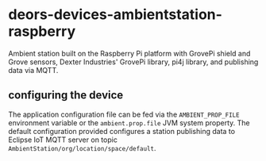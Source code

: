 # deors-devices-ambientstation-raspberry

Ambient station built on the Raspberry Pi platform with GrovePi shield and Grove sensors, Dexter Industries' GrovePi library, pi4j library, and publishing data via MQTT.

## configuring the device

The application configuration file can be fed via the `AMBIENT_PROP_FILE` environment variable or the `ambient.prop.file` JVM system property. The default configuration provided configures a station publishing data to Eclipse IoT MQTT server on topic `AmbientStation/org/location/space/default`.
